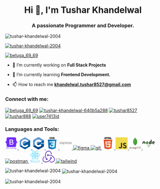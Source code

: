 <h1 align="center">Hi 👋, I'm Tushar Khandelwal</h1>
<h3 align="center">A passionate Programmer and Developer.</h3>

<p align="left"> <img src="https://komarev.com/ghpvc/?username=tushar-khandelwal-2004&label=Profile%20views&color=0e75b6&style=flat" alt="tushar-khandelwal-2004" /> </p>

<p align="left"> <a href="https://github.com/ryo-ma/github-profile-trophy"><img src="https://github-profile-trophy.vercel.app/?username=tushar-khandelwal-2004" alt="tushar-khandelwal-2004" /></a> </p>

<p align="left"> <a href="https://twitter.com/beluga_69_69" target="blank"><img src="https://img.shields.io/twitter/follow/beluga_69_69?logo=twitter&style=for-the-badge" alt="beluga_69_69" /></a> </p>

- 🔭 I’m currently working on **Full Stack Projects**

- 🌱 I’m currently learning **Frontend Development.**

- 📫 How to reach me **khandelwal.tushar8527@gmail.com**

<h3 align="left">Connect with me:</h3>
<p align="left">
<a href="https://twitter.com/beluga_69_69" target="blank"><img align="center" src="https://raw.githubusercontent.com/rahuldkjain/github-profile-readme-generator/master/src/images/icons/Social/twitter.svg" alt="beluga_69_69" height="30" width="40" /></a>
<a href="https://linkedin.com/in/tushar-khandelwal-640b5a288" target="blank"><img align="center" src="https://raw.githubusercontent.com/rahuldkjain/github-profile-readme-generator/master/src/images/icons/Social/linked-in-alt.svg" alt="tushar-khandelwal-640b5a288" height="30" width="40" /></a>
<a href="https://www.codechef.com/users/tushar8527" target="blank"><img align="center" src="https://cdn.jsdelivr.net/npm/simple-icons@3.1.0/icons/codechef.svg" alt="tushar8527" height="30" width="40" /></a>
<a href="https://codeforces.com/profile/tushar888" target="blank"><img align="center" src="https://raw.githubusercontent.com/rahuldkjain/github-profile-readme-generator/master/src/images/icons/Social/codeforces.svg" alt="tushar888" height="30" width="40" /></a>
<a href="https://www.leetcode.com/user7413id" target="blank"><img align="center" src="https://raw.githubusercontent.com/rahuldkjain/github-profile-readme-generator/master/src/images/icons/Social/leet-code.svg" alt="user7413id" height="30" width="40" /></a>
</p>

<h3 align="left">Languages and Tools:</h3>
<p align="left"> <a href="https://getbootstrap.com" target="_blank" rel="noreferrer"> <img src="https://raw.githubusercontent.com/devicons/devicon/master/icons/bootstrap/bootstrap-plain-wordmark.svg" alt="bootstrap" width="40" height="40"/> </a> <a href="https://www.cprogramming.com/" target="_blank" rel="noreferrer"> <img src="https://raw.githubusercontent.com/devicons/devicon/master/icons/c/c-original.svg" alt="c" width="40" height="40"/> </a> <a href="https://www.w3schools.com/cpp/" target="_blank" rel="noreferrer"> <img src="https://raw.githubusercontent.com/devicons/devicon/master/icons/cplusplus/cplusplus-original.svg" alt="cplusplus" width="40" height="40"/> </a> <a href="https://www.w3schools.com/css/" target="_blank" rel="noreferrer"> <img src="https://raw.githubusercontent.com/devicons/devicon/master/icons/css3/css3-original-wordmark.svg" alt="css3" width="40" height="40"/> </a> <a href="https://expressjs.com" target="_blank" rel="noreferrer"> <img src="https://raw.githubusercontent.com/devicons/devicon/master/icons/express/express-original-wordmark.svg" alt="express" width="40" height="40"/> </a> <a href="https://www.figma.com/" target="_blank" rel="noreferrer"> <img src="https://www.vectorlogo.zone/logos/figma/figma-icon.svg" alt="figma" width="40" height="40"/> </a> <a href="https://git-scm.com/" target="_blank" rel="noreferrer"> <img src="https://www.vectorlogo.zone/logos/git-scm/git-scm-icon.svg" alt="git" width="40" height="40"/> </a> <a href="https://www.w3.org/html/" target="_blank" rel="noreferrer"> <img src="https://raw.githubusercontent.com/devicons/devicon/master/icons/html5/html5-original-wordmark.svg" alt="html5" width="40" height="40"/> </a> <a href="https://developer.mozilla.org/en-US/docs/Web/JavaScript" target="_blank" rel="noreferrer"> <img src="https://raw.githubusercontent.com/devicons/devicon/master/icons/javascript/javascript-original.svg" alt="javascript" width="40" height="40"/> </a> <a href="https://www.mongodb.com/" target="_blank" rel="noreferrer"> <img src="https://raw.githubusercontent.com/devicons/devicon/master/icons/mongodb/mongodb-original-wordmark.svg" alt="mongodb" width="40" height="40"/> </a> <a href="https://nodejs.org" target="_blank" rel="noreferrer"> <img src="https://raw.githubusercontent.com/devicons/devicon/master/icons/nodejs/nodejs-original-wordmark.svg" alt="nodejs" width="40" height="40"/> </a> <a href="https://postman.com" target="_blank" rel="noreferrer"> <img src="https://www.vectorlogo.zone/logos/getpostman/getpostman-icon.svg" alt="postman" width="40" height="40"/> </a> <a href="https://reactjs.org/" target="_blank" rel="noreferrer"> <img src="https://raw.githubusercontent.com/devicons/devicon/master/icons/react/react-original-wordmark.svg" alt="react" width="40" height="40"/> </a> <a href="https://redux.js.org" target="_blank" rel="noreferrer"> <img src="https://raw.githubusercontent.com/devicons/devicon/master/icons/redux/redux-original.svg" alt="redux" width="40" height="40"/> </a> <a href="https://tailwindcss.com/" target="_blank" rel="noreferrer"> <img src="https://www.vectorlogo.zone/logos/tailwindcss/tailwindcss-icon.svg" alt="tailwind" width="40" height="40"/> </a> </p>

<p><img align="left" src="https://github-readme-stats.vercel.app/api/top-langs?username=tushar-khandelwal-2004&show_icons=true&locale=en&layout=compact" alt="tushar-khandelwal-2004" /></p>

<p>&nbsp;<img align="center" src="https://github-readme-stats.vercel.app/api?username=tushar-khandelwal-2004&show_icons=true&locale=en" alt="tushar-khandelwal-2004" /></p>

<p><img align="center" src="https://github-readme-streak-stats.herokuapp.com/?user=tushar-khandelwal-2004&" alt="tushar-khandelwal-2004" /></p>
